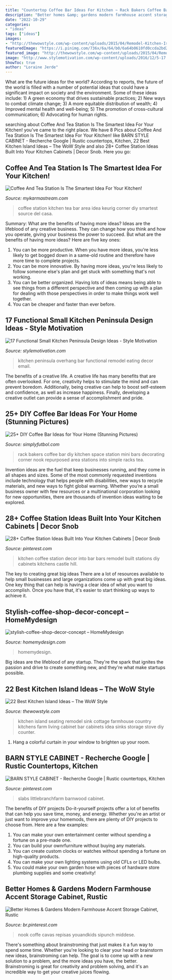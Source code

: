 ```yaml
---
title: "Countertop Coffee Bar Ideas For Kitchen ~ Rack Bakers Coffee Bar Diy Kitchen Space Station Mini Bars Decorating Corner Nook Repurposed Area Stations Into Simple Racks Tea"
description: "Better homes &amp; gardens modern farmhouse accent storage cabinet, rustic"
date: "2022-10-29"
categories:
- "ideas"
tags: ["ideas"]
images:
- "http://thewowstyle.com/wp-content/uploads/2015/04/Remodel-Kitchen-Island-With-Seating.jpg"
featuredImage: "https://i.pinimg.com/736x/6a/64/b0/6a64b0610fd0ccda2bd22b18f409d296.jpg"
featured_image: "http://thewowstyle.com/wp-content/uploads/2015/04/Remodel-Kitchen-Island-With-Seating.jpg"
image: "http://www.stylemotivation.com/wp-content/uploads/2016/12/5-17.jpg"
ShowToc: true
author: "Loraine Jerde"
---
```



What are the future ideas for the world?
According to reports, the future of the world is filled with a number of potential ideas that could have a significant impact on society and the environment. Some of these ideas include: 1) A green economy that drives sustainable practices; 2) New ways to combat climate change; 3) A more equitable distribution of wealth; 4) Improved mental health and well-being; 5) The promotion of cross-cultural communication; 6) Advocating for human rights.

	

		
searching about Coffee And Tea Station Is The Smartest Idea For Your Kitchen! you've came to the right place. We have 8 Pics about Coffee And Tea Station Is The Smartest Idea For Your Kitchen! like BARN STYLE CABINET - Recherche Google | Rustic countertops, Kitchen, 22 Best Kitchen Island Ideas – The WoW Style and also 28+ Coffee Station Ideas Built Into Your Kitchen Cabinets | Decor Snob. Here you go:
		
    
## Coffee And Tea Station Is The Smartest Idea For Your Kitchen!

<img loading=lazy src="https://mykarmastream.com/wp-content/uploads/2017/03/coffee_station.jpg" onerror="this.onerror=null;this.src='https://tse2.mm.bing.net/th?id=OIP.mwwZqU0UiWwnZ14PDFWzYwDxEs&amp;pid=15.1';" alt="Coffee And Tea Station Is The Smartest Idea For Your Kitchen!">

_Source: mykarmastream.com_

>coffee station kitchen tea bar area idea keurig corner diy smartest source del casa. 

	

Summary: What are the benefits of having more ideas?
Ideas are the lifeblood of any creative business. They can change how you think and how you operate, giving your business the power to succeed. But what are the benefits of having more ideas? Here are five key ones:
1. You can be more productive. When you have more ideas, you're less likely to get bogged down in a same-old routine and therefore have more time to complete projects.
2. You can be more innovative. By having more ideas, you're less likely to follow someone else's plan and get stuck with something that's not working.
3. You can be better organized. Having lots of ideas means being able to see things from a different perspective and then coming up with a plan for dealing with those perspectives in order to make things work well together.
4. You can be cheaper and faster than ever before.

    
## 17 Functional Small Kitchen Peninsula Design Ideas - Style Motivation

<img loading=lazy src="http://www.stylemotivation.com/wp-content/uploads/2016/12/5-17.jpg" onerror="this.onerror=null;this.src='https://tse1.mm.bing.net/th?id=OIP.7cCDfwbTtQefiej_bL7Q7gHaJ4&amp;pid=15.1';" alt="17 Functional Small Kitchen Peninsula Design Ideas - Style Motivation">

_Source: stylemotivation.com_

>kitchen peninsula overhang bar functional remodel eating decor email. 

	

The benefits of a creative life.
A creative life has many benefits that are often overlooked. For one, creativity helps to stimulate the mind and can prevent boredom. Additionally, being creative can help to boost self-esteem and confidence, as well as increase happiness. Finally, developing a creative outlet can provide a sense of accomplishment and pride.

    
## 25+ DIY Coffee Bar Ideas For Your Home (Stunning Pictures)

<img loading=lazy src="https://simplyfutbol.com/wp-content/uploads/2017/04/word-image-3.jpeg" onerror="this.onerror=null;this.src='https://tse2.mm.bing.net/th?id=OIP.c2hBu9RDL_UMintIGbpB7gHaJ4&amp;pid=15.1';" alt="25+ DIY Coffee Bar Ideas for Your Home (Stunning Pictures)">

_Source: simplyfutbol.com_

>rack bakers coffee bar diy kitchen space station mini bars decorating corner nook repurposed area stations into simple racks tea. 

	

Invention ideas are the fuel that keep businesses running, and they come in all shapes and sizes. Some of the most commonly requested inventions include technology that helps people with disabilities, new ways to recycle materials, and new ways to fight global warming. Whether you’re a small business owner with few resources or a multinational corporation looking for new opportunities, there are thousands of invention ideas waiting to be explored.

    
## 28+ Coffee Station Ideas Built Into Your Kitchen Cabinets | Decor Snob

<img loading=lazy src="https://i.pinimg.com/736x/6a/64/b0/6a64b0610fd0ccda2bd22b18f409d296.jpg" onerror="this.onerror=null;this.src='https://tse4.mm.bing.net/th?id=OIP.vK8rFIGYUr_UOwUnQSZxwQHaLH&amp;pid=15.1';" alt="28+ Coffee Station Ideas Built Into Your Kitchen Cabinets | Decor Snob">

_Source: pinterest.com_

>kitchen coffee station decor into bar bars remodel built stations diy cabinets kitchens castle hill. 

	

The key to creating great big ideas
There are a lot of resources available to help small businesses and large organizations come up with great big ideas. One key thing that can help is having a clear idea of what you want to accomplish. Once you have that, it's easier to start thinking up ways to achieve it.

    
## Stylish-coffee-shop-decor-concept – HomeMydesign

<img loading=lazy src="https://homemydesign.com/wp-content/uploads/2019/05/stylish-coffee-shop-decor-concept.jpg" onerror="this.onerror=null;this.src='https://tse1.mm.bing.net/th?id=OIP.V_NdRHKUzAz1lh_lQOFUcgHaLH&amp;pid=15.1';" alt="stylish-coffee-shop-decor-concept – HomeMydesign">

_Source: homemydesign.com_

>homemydesign. 

	

Big ideas are the lifeblood of any startup. They're the spark that ignites the passion and drive to create something new, and they're what make startups possible.

    
## 22 Best Kitchen Island Ideas – The WoW Style

<img loading=lazy src="http://thewowstyle.com/wp-content/uploads/2015/04/Remodel-Kitchen-Island-With-Seating.jpg" onerror="this.onerror=null;this.src='https://tse4.mm.bing.net/th?id=OIP.Thlo6J2IzF7YUulTLNTkEgHaFj&amp;pid=15.1';" alt="22 Best Kitchen Island Ideas – The WoW Style">

_Source: thewowstyle.com_

>kitchen island seating remodel sink cottage farmhouse country kitchens farm living cabinet bar cabinets idea sinks storage stove diy counter. 

	

1. Hang a colorful curtain in your window to brighten up your room.

    
## BARN STYLE CABINET - Recherche Google | Rustic Countertops, Kitchen

<img loading=lazy src="https://i.pinimg.com/736x/a4/db/e1/a4dbe14d58a7228b52c1af6d427a36f8--barns.jpg" onerror="this.onerror=null;this.src='https://tse3.mm.bing.net/th?id=OIP.5G-9VU3CPl9V3MQA8N8TNQHaJ4&amp;pid=15.1';" alt="BARN STYLE CABINET - Recherche Google | Rustic countertops, Kitchen">

_Source: pinterest.com_

>slabs littlebranchfarm barnwood cabinet. 

	

The benefits of DIY projects
Do-it-yourself projects offer a lot of benefits that can help you save time, money, and energy. Whether you're an artist or just want to improve your homemods, there are plenty of DIY projects to choose from. Here are a few examples: 
1. You can make your own entertainment center without spending a fortune on a pre-made one. 
2. You can build your ownrfurniture without buying any materials. 
3. You can create custom clocks or watches without spending a fortune on high-quality products. 
4. You can make your own lighting systems using old CFLs or LED bulbs. 
5. You could make your own garden hose with pieces of hardware store plumbing supplies and some creativity!

    
## Better Homes &amp; Gardens Modern Farmhouse Accent Storage Cabinet, Rustic

<img loading=lazy src="https://i.pinimg.com/736x/15/11/2d/15112dcd0948fc7259e228049de5592d.jpg" onerror="this.onerror=null;this.src='https://tse2.mm.bing.net/th?id=OIP.0TvOhCzcQxoXS9JPUOUIhgHaLH&amp;pid=15.1';" alt="Better Homes &amp; Gardens Modern Farmhouse Accent Storage Cabinet, Rustic">

_Source: br.pinterest.com_

>nook coffe cavas repisas youandkids sipunch middese. 

	

There's something about brainstroming that just makes it a fun way to spend some time. Whether you're looking to clear your head or brainstorm new ideas, brainstroming can help. The goal is to come up with a new solution to a problem, and the more ideas you have, the better. Brainstroming is great for creativity and problem solving, and it's an incredible way to get your creative juices flowing.


